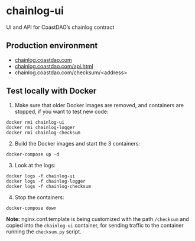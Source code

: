 # chainlog-ui
UI and API for CoastDAO’s chainlog contract

## Production environment

* [chainlog.coastdao.com](https://coastdao.github.io/chainlog/)
* [chainlog.coastdao.com/api.html](https://coastdao.github.io/chainlog/api)
* chainlog.coastdao.com/checksum/\<address\>


## Test locally with Docker
1. Make sure that older Docker images are removed, and containers are stopped, if you want to test new code:
```
docker rmi chainlog-ui
docker rmi chainlog-logger
docker rmi chainlog-checksum
```
2. Build the Docker images and start the 3 containers:
```
docker-compose up -d
```
3. Look at the logs:
```
docker logs -f chainlog-ui
docker logs -f chainlog-logger
docker logs -f chainlog-checksum
```
4. Stop the containers:
```
docker-compose down
```

**Note:** nginx.conf.template is being customized with the path `/checksum` and copied into the `chainlog-ui` container, for sending traffic to the container running the `checksum.py` script.
